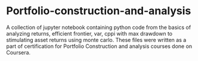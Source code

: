 # Portfolio-construction-and-analysis
A collection of jupyter notebook containing python code from the basics of analyzing returns, efficient frontier, var, 
cppi with max drawdown to stimulating asset returns using monte carlo. These files were written as a part of certification for
Portfolio Construction and analysis courses done on Coursera.
